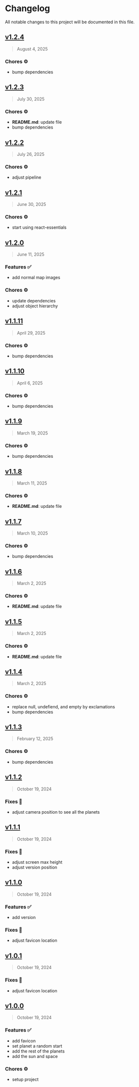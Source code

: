 # Changelog

All notable changes to this project will be documented in this file.

## [v1.2.4](https://github.com/agusmgarcia/next-solar-system/tree/v1.2.4)

> August 4, 2025

### Chores ⚙️

- bump dependencies

## [v1.2.3](https://github.com/agusmgarcia/next-solar-system/tree/v1.2.3)

> July 30, 2025

### Chores ⚙️

- **README.md**: update file
- bump dependencies

## [v1.2.2](https://github.com/agusmgarcia/next-solar-system/tree/v1.2.2)

> July 26, 2025

### Chores ⚙️

- adjust pipeline

## [v1.2.1](https://github.com/agusmgarcia/next-solar-system/tree/v1.2.1)

> June 30, 2025

### Chores ⚙️

- start using react-essentials

## [v1.2.0](https://github.com/agusmgarcia/next-solar-system/tree/v1.2.0)

> June 11, 2025

### Features ✅

- add normal map images

### Chores ⚙️

- update dependencies
- adjust object hierarchy

## [v1.1.11](https://github.com/agusmgarcia/next-solar-system/tree/v1.1.11)

> April 29, 2025

### Chores ⚙️

- bump dependencies

## [v1.1.10](https://github.com/agusmgarcia/next-solar-system/tree/v1.1.10)

> April 6, 2025

### Chores ⚙️

- bump dependencies

## [v1.1.9](https://github.com/agusmgarcia/next-solar-system/tree/v1.1.9)

> March 19, 2025

### Chores ⚙️

- bump dependencies

## [v1.1.8](https://github.com/agusmgarcia/next-solar-system/tree/v1.1.8)

> March 11, 2025

### Chores ⚙️

- **README.md**: update file

## [v1.1.7](https://github.com/agusmgarcia/next-solar-system/tree/v1.1.7)

> March 10, 2025

### Chores ⚙️

- bump dependencies

## [v1.1.6](https://github.com/agusmgarcia/next-solar-system/tree/v1.1.6)

> March 2, 2025

### Chores ⚙️

- **README.md**: update file

## [v1.1.5](https://github.com/agusmgarcia/next-solar-system/tree/v1.1.5)

> March 2, 2025

### Chores ⚙️

- **README.md**: update file

## [v1.1.4](https://github.com/agusmgarcia/next-solar-system/tree/v1.1.4)

> March 2, 2025

### Chores ⚙️

- replace null, undefiend, and empty by exclamations
- bump dependencies

## [v1.1.3](https://github.com/agusmgarcia/next-solar-system/tree/v1.1.3)

> February 12, 2025

### Chores ⚙️

- bump dependencies

## [v1.1.2](https://github.com/agusmgarcia/next-solar-system/tree/v1.1.2)

> October 19, 2024

### Fixes 🎯

- adjust camera position to see all the planets

## [v1.1.1](https://github.com/agusmgarcia/next-solar-system/tree/v1.1.1)

> October 19, 2024

### Fixes 🎯

- adjust screen max height
- adjust version position

## [v1.1.0](https://github.com/agusmgarcia/next-solar-system/tree/v1.1.0)

> October 19, 2024

### Features ✅

- add version

### Fixes 🎯

- adjust favicon location

## [v1.0.1](https://github.com/agusmgarcia/next-solar-system/tree/v1.0.1)

> October 19, 2024

### Fixes 🎯

- adjust favicon location

## [v1.0.0](https://github.com/agusmgarcia/next-solar-system/tree/v1.0.0)

> October 19, 2024

### Features ✅

- add favicon
- set planet a random start
- add the rest of the planets
- add the sun and space

### Chores ⚙️

- setup project
